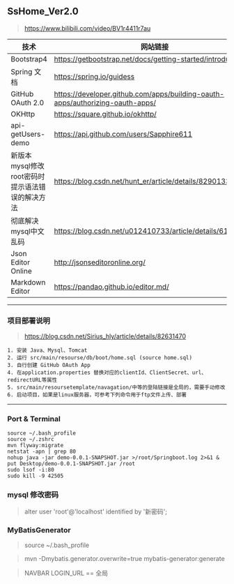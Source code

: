 ## SsHome_Ver2.0

> https://www.bilibili.com/video/BV1r4411r7au

技术 | 网站链接
---|---
Bootstrap4 | https://getbootstrap.net/docs/getting-started/introduction/
Spring 文档 | https://spring.io/guidess
GitHub OAuth 2.0 | https://developer.github.com/apps/building-oauth-apps/authorizing-oauth-apps/
OKHttp | https://square.github.io/okhttp/
api-getUsers-demo | https://api.github.com/users/Sapphire611
新版本mysql修改root密码时提示语法错误的解决方法 | https://blog.csdn.net/hunt_er/article/details/82901331
彻底解决mysql中文乱码 | https://blog.csdn.net/u012410733/article/details/61619656
Json Editor Online | http://jsonseditoronline.org/
Markdown Editor | https://pandao.github.io/editor.md/
---
### 项目部署说明

> https://blog.csdn.net/Sirius_hly/article/details/82631470

```
1. 安装 Java、Mysql、Tomcat
2. 运行 src/main/resourse/db/boot/home.sql (source home.sql) 
3. 自行创建 GitHub OAuth App
4. 在application.properties 替换对应的clientId、ClientSecret、url、redirectURL等属性
5. src/main/resoursetemplate/navagation/中等的登陆链接是全局的，需要手动修改
6. 启动项目，如果是linux服务器，可参考下列命令用于ftp文件上传、部署
```
---

### Port & Terminal

```
source ~/.bash_profile
source ~/.zshrc
mvn flyway:migrate
netstat -apn | grep 80
nohup java -jar demo-0.0.1-SNAPSHOT.jar >/root/Springboot.log 2>&1 &
put Desktop/demo-0.0.1-SNAPSHOT.jar /root
sudo lsof -i:80
sudo kill -9 42505
```

### mysql 修改密码
> alter user 'root'@'localhost' identified by  '新密码';

### MyBatisGenerator 

> source ~/.bash_profile

> mvn -Dmybatis.generator.overwrite=true mybatis-generator:generate

> NAVBAR LOGIN_URL == 全局
